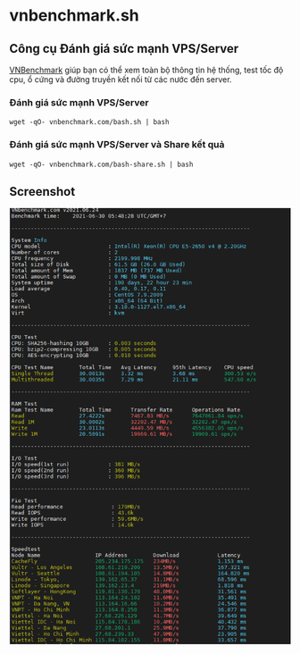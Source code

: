 # vnbenchmark.sh
## Công cụ Đánh giá sức mạnh VPS/Server
[VNBenchmark](https://vnbenchmark.com) giúp bạn có thể xem toàn bộ thông tin hệ thống, test tốc độ cpu,
ổ cứng và đường truyền kết nối từ các nước đến server.

### Đánh giá sức mạnh VPS/Server
```
wget -qO- vnbenchmark.com/bash.sh | bash
```

### Đánh giá sức mạnh VPS/Server và Share kết quả
```
wget -qO- vnbenchmark.com/bash-share.sh | bash
```

## Screenshot
![Screenshot VNBenchmark](https://raw.githubusercontent.com/thientran235/vnbenchmark.sh/main/Screenshot_2.png)
